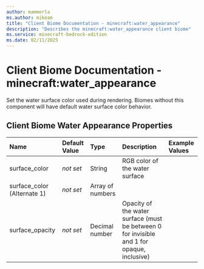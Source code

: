 ```yaml
---
author: mammerla
ms.author: mikeam
title: "Client Biome Documentation - minecraft:water_appearance"
description: "Describes the minecraft:water_appearance client biome"
ms.service: minecraft-bedrock-edition
ms.date: 02/11/2025 
---
```


# Client Biome Documentation - minecraft:water_appearance

Set the water surface color used during rendering. Biomes without this component will have default water surface color behavior.


## Client Biome Water Appearance Properties

|Name       |Default Value |Type |Description |Example Values |
|:----------|:-------------|:----|:-----------|:------------- |
| surface_color | *not set* | String | RGB color of the water surface |  | 
| surface_color (Alternate 1) | *not set* | Array of numbers |  |  | 
| surface_opacity | *not set* | Decimal number | Opacity of the water surface (must be between 0 for invisible and 1 for opaque, inclusive) |  | 
